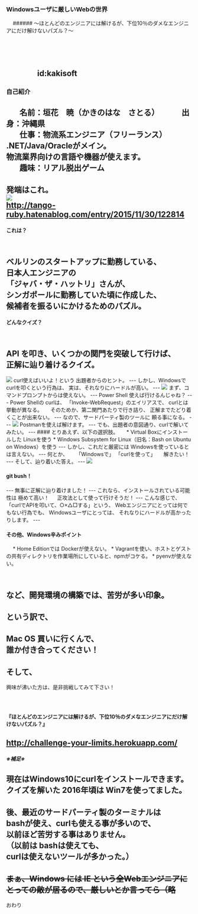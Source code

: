 <h3 style="text-transform:none;">Windowsユーザに厳しいWebの世界</h3>
<!--
本当はタグを書かず、
「### タイトル」
って書きたいんだけど、それだと全部大文字になっちゃうんだよ。
設定でどうにかできるかもしれないけど、分からなかったから、こうした。
-->
　  
###### ～ほとんどのエンジニアには解けるが、下位10％のダメなエンジニアにだけ解けないパズル？～

　
　  
　  
　　　　id:kakisoft
---
### 自己紹介  
　  
**名前**：垣花　暁（かきのはな　さとる）    
　  
**出身**：沖縄県  
　  
**仕事**：物流系エンジニア（フリーランス）  
.NET/Java/Oracleがメイン。  
物流業界向けの言語や機器が使えます。  
　  
**趣味**：リアル脱出ゲーム
---
発端はこれ。  
<img src="assets/001.png"/>  
http://tango-ruby.hatenablog.com/entry/2015/11/30/122814  
---
#### これは？
　  
ベルリンのスタートアップに勤務している、  
日本人エンジニアの  
「ジャバ・ザ・ハットリ」さんが、  
シンガポールに勤務していた頃に作成した、  
候補者を振るいにかけるためのパズル。
---
#### どんなクイズ？
　  
API を叩き、いくつかの関門を突破して行けば、  
正解に辿り着けるクイズ。
---
<img src="assets/002.png"/>  
curl使えばいいよ！という  
出題者からのヒント。
---
しかし、Windowsでcurlを叩くという行為は、  
実は、それなりにハードルが高い。
---
<img src="assets/003.png"/>  
まず、コマンドプロンプトからは使えない。
---
Power Shell 使えば行けるんじゃね？
---
Power Shellの curlは、  
「Invoke-WebRequest」のエイリアスで、  
curlとは挙動が異なる。  
　  
そのためか、第二関門あたりで行き詰り、  
正解までたどり着くことが出来ない。
---
なので、サードパーティ製のツールに  
頼る事になる。
---
<img src="assets/004.png"/>  
Postmanを使えば解けます。
---
でも、出題者の意図通り、curlで解いてみたい。
---
#### とりあえず、以下の選択肢。
　  
 * Virtual Boxにインストールした Linuxを使う
 * Windows Subsystem for Linux（旧名：Bash on Ubuntu on Windows）を使う
---
しかし、これだと厳密には  
Windowsを使っているとは言えない。
---
何とか、  
　  
 「Windowsで」  
 「curlを使って」  
　  
解きたい！
---
そして、辿り着いた答え。
---
<img src="assets/005.png"/>  
<h4 style="text-transform:none;">git bush！</h4>
---
無事に正解に辿り着けました！
---
これなら、インストールされている可能性は  
極めて高い！  
　  
正攻法として使って行けそうだ！
---
こんな感じで、  
「curlでAPIを叩いて、○×△□する」という、  
Webエンジニアにとっては何でもない行為でも、  
Windowsユーザにとっては、  
それなりにハードルが高かったりします。
---
<h4 style="text-transform:none;">その他、Windows辛みポイント</h3>
　  
* Home Editionでは Dockerが使えない。
* Vagrantを使い、ホストとゲストの共有ディレクトリを作業場所にしていると、npmがコケる。
* pyenvが使えない。

　  
など、開発環境の構築では、苦労が多い印象。
---
という訳で、
---
Mac OS 買いに行くんで、  
誰か付き合ってください！  
---
そして、
---
興味が沸いた方は、是非挑戦してみて下さい！  
　  
　  
#### 『ほとんどのエンジニアには解けるが、下位10％のダメなエンジニアにだけ解けないパズル？』

http://challenge-your-limits.herokuapp.com/  
---
##### ※補足※
現在はWindows10にcurlをインストールできます。  
クイズを解いた 2016年頃は Win7を使ってました。  
　  
後、最近のサードパーティ製のターミナルは　　
bashが使え、curlも使える事が多いので、  
以前ほど苦労する事はありません。  
（以前は bashは使えても、  
curlは使えないツールが多かった。）
---
~~まぁ、Windows には IE という全Webエンジニアにとっての敵が居るので、厳しいとか言ってら（略~~
---
おわり